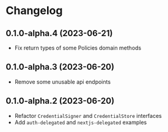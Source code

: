 # Changelog

## 0.1.0-alpha.4 (2023-06-21)

* Fix return types of some Policies domain methods

## 0.1.0-alpha.3 (2023-06-20)

* Remove some unusable api endpoints

## 0.1.0-alpha.2 (2023-06-20)

* Refactor `CredentialSigner` and `CredentialStore` interfaces
* Add `auth-delegated` and `nextjs-delegated` examples